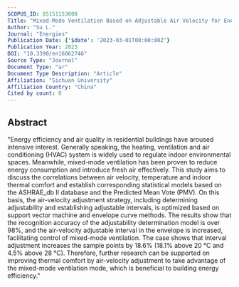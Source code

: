 ```yaml
---
SCOPUS_ID: 85151153008
Title: "Mixed-Mode Ventilation Based on Adjustable Air Velocity for Energy Benefits in Residential Buildings"
Author: "Su L."
Journal: "Energies"
Publication Date: {'$date': '2023-03-01T00:00:00Z'}
Publication Year: 2023
DOI: "10.3390/en16062746"
Source Type: "Journal"
Document Type: "ar"
Document Type Description: "Article"
Affiliation: "Sichuan University"
Affiliation Country: "China"
Cited by count: 0
---
```


## Abstract
"Energy efficiency and air quality in residential buildings have aroused intensive interest. Generally speaking, the heating, ventilation and air conditioning (HVAC) system is widely used to regulate indoor environmental spaces. Meanwhile, mixed-mode ventilation has been proven to reduce energy consumption and introduce fresh air effectively. This study aims to discuss the correlations between air velocity, temperature and indoor thermal comfort and establish corresponding statistical models based on the ASHRAE_db II database and the Predicted Mean Vote (PMV). On this basis, the air-velocity adjustment strategy, including determining adjustability and establishing adjustable intervals, is optimized based on support vector machine and envelope curve methods. The results show that the recognition accuracy of the adjustability determination model is over 98%, and the air-velocity adjustable interval in the envelope is increased, facilitating control of mixed-mode ventilation. The case shows that interval adjustment increases the sample points by 18.6% (18.1% above 20 °C and 4.5% above 28 °C). Therefore, further research can be supported on improving thermal comfort by air-velocity adjustment to take advantage of the mixed-mode ventilation mode, which is beneficial to building energy efficiency."
